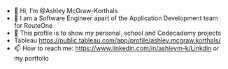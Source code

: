 - 👋 Hi, I’m @Ashley McGraw-Korthals
- :star2: I am a Software Engineer apart of the Application Development team for RouteOne
- :hatching_chick: This profile is to show my personal, school and Codecademy projects
- Tableau https://public.tableau.com/app/profile/ashley.mcgraw.korthals/
- 📫 How to reach me: https://www.linkedin.com/in/ashleym-k/Linkdin or my portfolio



